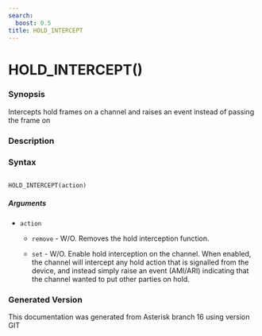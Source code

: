 ```yaml
---
search:
  boost: 0.5
title: HOLD_INTERCEPT
---
```


# HOLD_INTERCEPT()

### Synopsis

Intercepts hold frames on a channel and raises an event instead of passing the frame on

### Description

### Syntax


```

HOLD_INTERCEPT(action)
```
##### Arguments


* `action`

    * `remove` - W/O. Removes the hold interception function.<br>


    * `set` - W/O. Enable hold interception on the channel. When enabled, the channel will intercept any hold action that is signalled from the device, and instead simply raise an event (AMI/ARI) indicating that the channel wanted to put other parties on hold.<br>



### Generated Version

This documentation was generated from Asterisk branch 16 using version GIT 